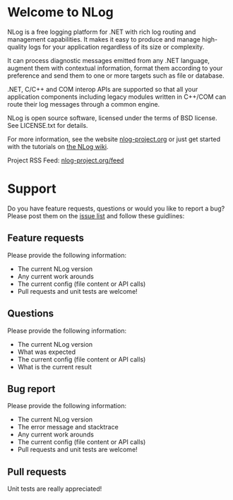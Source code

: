 Welcome to NLog
===

NLog is a free logging platform for .NET with rich log routing and management 
capabilities. It makes it easy to produce and manage high-quality logs for 
your application regardless of its size or complexity. 

It can process diagnostic messages emitted from any .NET language, augment 
them with contextual information, format them according to your preference 
and send them to one or more targets such as file or database. 

.NET, C/C++ and COM interop APIs are supported so that all your application 
components including legacy modules written in C++/COM can route their log 
messages through a common engine. 

NLog is open source software, licensed under the terms of BSD license. 
See LICENSE.txt for details.

For more information, see the website [nlog-project.org](http://nlog-project.org)
or just get started with the tutorials on [the NLog wiki](https://github.com/NLog/NLog/wiki).

Project RSS Feed: [nlog-project.org/feed](http://nlog-project.org/feed/)

Support
===
Do you have feature requests, questions or would you like to report a bug? Please post them on the [issue list](https://github.com/NLog/NLog/issues) and follow these guidlines: 

Feature requests
----
Please provide the following information:
- The current NLog version
- Any current work arounds
- The current config (file content or API calls)
- Pull requests and unit tests are welcome!

Questions
----
Please provide the following information:
- The current NLog version
- What was expected 
- The current config (file content or API calls)
- What is the current result

 

Bug report
----
Please provide the following information:
- The current NLog version
- The error message and stacktrace
- Any current work arounds
- The current config (file content or API calls)
- Pull requests and unit tests are welcome!



Pull requests
----
Unit tests are really appreciated! 

